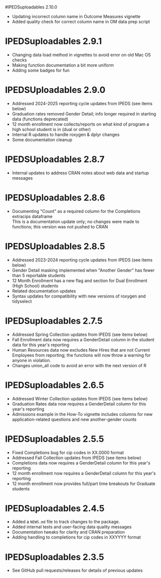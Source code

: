 #IPEDSuploadables 2.10.0
* Updating incorrect column name in Outcome Measures vignette
* Added quality check for correct column name in OM data prep script
  
# IPEDSuploadables 2.9.1
* Changing data load method in vignettes to avoid error on old Mac OS checks
* Making function documentation a bit more uniform
* Adding some badges for fun

# IPEDSUploadables 2.9.0
* Addressed 2024-2025 reporting cycle updates from IPEDS (see items below)
* Graduation rates removed Gender Detail; info longer required in starting data (functions deprecated)
* 12 month enrollment now collects/reports on what kind of program a high school student is in (dual or other)
* Internal R updates to handle roxygen & dplyr changes
* Some documentation cleanup

# IPEDSUploadables 2.8.7
* Internal updates to address CRAN notes about web data and startup messages  

# IPEDSUploadables 2.8.6
* Documenting "Count" as a required column for the Completions extracips dataframe  
  This is a documentation update only; no changes were made to functions; this version was not pushed to CRAN

# IPEDSUploadables 2.8.5
* Addressed 2023-2024 reporting cycle updates from IPEDS (see items below)
* Gender Detail masking implemented when "Another Gender" has fewer than 5 reportable students
* 12 Month Enrollment has a new flag and section for Dual Enrollment (High School) students 
* Related documentation updates
* Syntax updates for compatibility with new versions of roxygen and tidyselect

# IPEDSuploadables 2.7.5

* Addressed Spring Collection updates from IPEDS (see items below)
* Fall Enrollment data now requires a GenderDetail column in the student data for this year's reporting
* Human Resources data now excludes New Hires that are not Current Employees from reporting; the functions will now throw a warning for anyone in violation.
* Changes union_all code to avoid an error with the next version of R


# IPEDSuploadables 2.6.5

* Addressed Winter Collection updates from IPEDS (see items below)
* Graduation Rates data now requires a GenderDetail column for this year's reporting
* Admissions example in the How-To vignette includes columns for new application-related questions and new another-gender counts

# IPEDSuploadables 2.5.5

* Fixed Completions bug for cip codes in XX.0000 format
* Addressed Fall Collection updates from IPEDS (see items below)
* Completions data now requires a GenderDetail column for this year's reporting
* 12 month enrollment now requires a GenderDetail column for this year's reporting
* 12 month enrollment now provides full/part time breakouts for Graduate students

# IPEDSuploadables 2.4.5

* Added a `NEWS.md` file to track changes to the package.
* Added internal tests and user-facing data quality messages
* Documentation tweaks for clarity and CRAN preparation
* Adding handling to completions for cip codes in XXYYYY format

# IPEDSuploadables 2.3.5

* See GitHub pull requests/releases for details of previous updates
